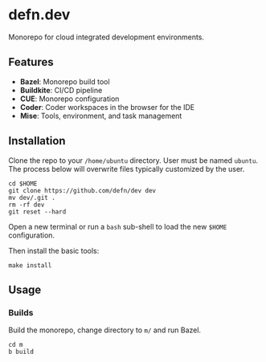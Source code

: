 # defn.dev

Monorepo for cloud integrated development environments.

## Features

- **Bazel**: Monorepo build tool
- **Buildkite**: CI/CD pipeline
- **CUE**: Monorepo configuration
- **Coder**: Coder workspaces in the browser for the IDE
- **Mise**: Tools, environment, and task management

## Installation

Clone the repo to your `/home/ubuntu` directory.  User must be named `ubuntu`.  The process below will overwrite files typically customized by the user.
```
cd $HOME
git clone https://github.com/defn/dev dev
mv dev/.git .
rm -rf dev
git reset --hard
```

Open a new terminal or run a `bash` sub-shell to load the new `$HOME` configuration.

Then install the basic tools:
```
make install
```

## Usage

### Builds

Build the monorepo, change directory to `m/` and run Bazel.
```
cd m
b build
```
